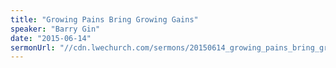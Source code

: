 ```yaml
---
title: "Growing Pains Bring Growing Gains"
speaker: "Barry Gin"
date: "2015-06-14"
sermonUrl: "//cdn.lwechurch.com/sermons/20150614_growing_pains_bring_growing_gains.mp3"
---
```

